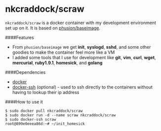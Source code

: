 # nkcraddock/scraw
`nkcraddock/scraw` is a docker container with my development environment set up on it. 
It is based on [phusion/baseimage](http://phusion.github.io/baseimage-docker).

####Features
* From `phusion/baseimage` we get **init**, **syslogd**, **sshd**, and some other goodies to make the container feel more like a VM
* I added some tools that I use for development like **git**, **vim**, **curl**, **wget**, **mercurial**, **ruby1.9.1**, 
**homesick**, and **golang**

####Dependencies
* [docker](https://www.docker.com/)
* [docker-ssh](https://github.com/phusion/baseimage-docker#docker_ssh) (optional) - used to ssh directly to the containers without having to lookup their ip address

####How to use it
````
$ sudo docker pull nkcraddock/scraw
$ sudo docker run -d --name scraw nkcraddock/scraw
$ sudo docker-ssh scraw
root@899e0eeea86d:~# ~/init_homesick
````

    
